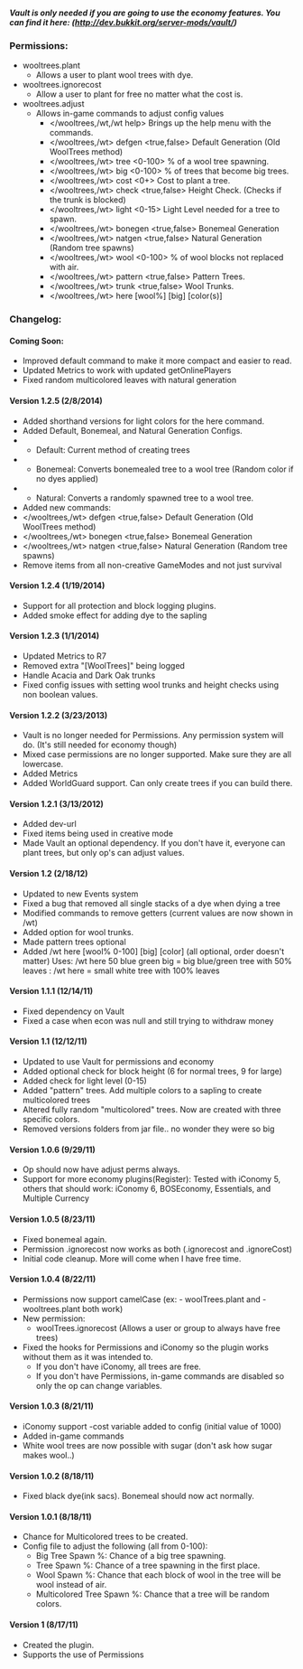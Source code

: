 ##### Vault is only needed if you are going to use the economy features.  You can find it here: (http://dev.bukkit.org/server-mods/vault/)

### Permissions:
* wooltrees.plant
    - Allows a user to plant wool trees with dye.
* wooltrees.ignorecost
    - Allow a user to plant for free no matter what the cost is.
* wooltrees.adjust
    - Allows in-game commands to adjust config values
        * </wooltrees,/wt,/wt help>           Brings up the help menu with the commands.
        * </wooltrees,/wt> defgen <true,false> Default Generation (Old WoolTrees method)
        *   </wooltrees,/wt> tree  <0-100>      % of a wool tree spawning.
        *   </wooltrees,/wt> big   <0-100>      % of trees that become big trees.
        *   </wooltrees,/wt> cost  <0+>         Cost to plant a tree.
        *   </wooltrees,/wt> check <true,false> Height Check. (Checks if the trunk is blocked)
        *   </wooltrees,/wt> light <0-15>       Light Level needed for a tree to spawn.
        * </wooltrees,/wt> bonegen <true,false> Bonemeal Generation
        * </wooltrees,/wt> natgen <true,false> Natural Generation (Random tree spawns)
        * </wooltrees,/wt> wool  <0-100>      % of wool blocks not replaced with air.
        * </wooltrees,/wt> pattern <true,false> Pattern Trees.
        * </wooltrees,/wt> trunk <true,false> Wool Trunks.
        * </wooltrees,/wt> here [wool%] [big] [color(s)]

### Changelog:

#### Coming Soon:
* Improved default command to make it more compact and easier to read.
* Updated Metrics to work with updated getOnlinePlayers
* Fixed random multicolored leaves with natural generation

#### Version 1.2.5 (2/8/2014)
* Added shorthand versions for light colors for the here command.
* Added Default, Bonemeal, and Natural Generation Configs.
* - Default: Current method of creating trees
* - Bonemeal: Converts bonemealed tree to a wool tree (Random color if no dyes applied)
* - Natural: Converts a randomly spawned tree to a wool tree.
* Added new commands:
* </wooltrees,/wt> defgen <true,false> Default Generation (Old WoolTrees method)
* </wooltrees,/wt> bonegen <true,false> Bonemeal Generation
* </wooltrees,/wt> natgen <true,false> Natural Generation (Random tree spawns)
* Remove items from all non-creative GameModes and not just survival


#### Version 1.2.4 (1/19/2014)
* Support for all protection and block logging plugins.
* Added smoke effect for adding dye to the sapling

#### Version 1.2.3 (1/1/2014)
* Updated Metrics to R7
* Removed extra "[WoolTrees]" being logged
* Handle Acacia and Dark Oak trunks
* Fixed config issues with setting wool trunks and height checks using non boolean values.

#### Version 1.2.2 (3/23/2013)
* Vault is no longer needed for Permissions. Any permission system will do. (It's still needed for economy though)
* Mixed case permissions are no longer supported. Make sure they are all lowercase.
* Added Metrics
* Added WorldGuard support. Can only create trees if you can build there.

#### Version 1.2.1 (3/13/2012)
* Added dev-url
* Fixed items being used in creative mode
* Made Vault an optional dependency.  If you don't have it, everyone can plant trees, but only op's can adjust values.

#### Version 1.2 (2/18/12)
* Updated to new Events system
* Fixed a bug that removed all single stacks of a dye when dying a tree
* Modified commands to remove getters (current values are now shown in /wt)
* Added option for wool trunks.
* Made pattern trees optional
* Added /wt here [wool% 0-100] [big] [color]  (all optional, order doesn't matter)
  Uses: /wt here 50 blue green big = big blue/green tree with 50% leaves
      : /wt here = small white tree with 100% leaves
    
#### Version 1.1.1 (12/14/11)
* Fixed dependency on Vault
* Fixed a case when econ was null and still trying to withdraw money

#### Version 1.1 (12/12/11)
* Updated to use Vault for permissions and economy
* Added optional check for block height (6 for normal trees, 9 for large)
* Added check for light level (0-15)
* Added "pattern" trees. Add multiple colors to a sapling to create multicolored trees
* Altered fully random "multicolored" trees.  Now are created with three specific colors.
* Removed versions folders from jar file.. no wonder they were so big

#### Version 1.0.6 (9/29/11)
* Op should now have adjust perms always.
* Support for more economy plugins(Register): Tested with iConomy 5, others that should work: iConomy 6, BOSEconomy, Essentials, and Multiple Currency

#### Version 1.0.5 (8/23/11)
* Fixed bonemeal again.
* Permission .ignorecost now works as both (.ignorecost and .ignoreCost)
* Initial code cleanup.  More will come when I have free time.

#### Version 1.0.4 (8/22/11)
* Permissions now support camelCase (ex: - woolTrees.plant and - wooltrees.plant both work)
* New permission:
    - woolTrees.ignorecost (Allows a user or group to always have free trees)
* Fixed the hooks for Permissions and iConomy so the plugin works without them as it was intended to.
    - If you don't have iConomy, all trees are free.
    - If you don't have Permissions, in-game commands are disabled so only the op can change variables.
    
#### Version 1.0.3 (8/21/11)
* iConomy support
    -cost variable added to config (initial value of 1000)
* Added in-game commands
* White wool trees are now possible with sugar (don't ask how sugar makes wool..)

#### Version 1.0.2 (8/18/11)
* Fixed black dye(ink sacs). Bonemeal should now act normally.

#### Version 1.0.1 (8/18/11)
* Chance for Multicolored trees to be created.
* Config file to adjust the following (all from 0-100):
    - Big Tree Spawn %: Chance of a big tree spawning.
    - Tree Spawn %: Chance of a tree spawning in the first place.
    - Wool Spawn %: Chance that each block of wool in the tree will be wool instead of air.
    - Multicolored Tree Spawn %: Chance that a tree will be random colors.

#### Version 1 (8/17/11)
* Created the plugin.
* Supports the use of Permissions

